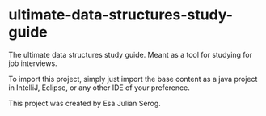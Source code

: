 # ultimate-data-structures-study-guide
The ultimate data structures study guide. Meant as a tool for studying for job interviews.

To import this project, simply just import the base content as a java project in IntelliJ, Eclipse, or any other IDE of your preference.

This project was created by Esa Julian Serog.
